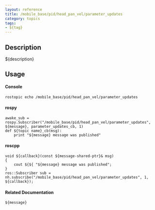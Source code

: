 ```yaml
---
layout: reference
title: /mobile_base/pid/head_pan_vel/parameter_updates
category: topics
tags: 
- ${tag}
---
```


## Description
${description}

## Usage
#### Console
```
rostopic echo /mobile_base/pid/head_pan_vel/parameter_updates
```

#### rospy
```
awake_sub = rospy.Subscriber("/mobile_base/pid/head_pan_vel/parameter_updates", ${message}, parameter_updates_cb, 1)
def ${topic name}_cb(msg):
    print "${message} message was published"
```

#### roscpp
```
void ${callback}(const ${message-shared-ptr}& msg)
{
    cout ${${ "${message} message was published";
}
ros::Subscriber sub = nh.subscribe("/mobile_base/pid/head_pan_vel/parameter_updates", 1, ${callback});
```

#### Related Documentation
``${message}``